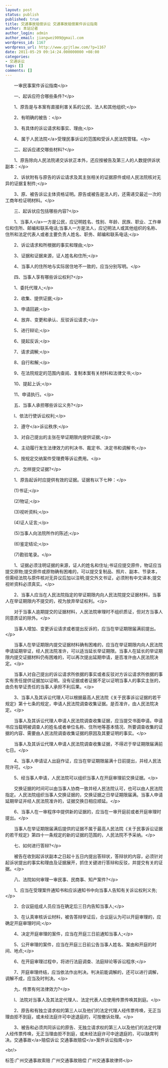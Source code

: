 ```yaml
---
layout: post
status: publish
published: true
title: 交通事故赔偿诉讼 交通事故赔偿案件诉讼指南
author: 本站记者
author_login: admin
author_email: jiangwei909@gmail.com
wordpress_id: 1167
wordpress_url: http://www.gzjtlaw.com/?p=1167
date: 2011-05-29 09:14:24.000000000 +08:00
categories:
- 交通诉讼
tags: []
comments: []
---
```

<p><p>　　一审民事案件诉讼指南<&#47;p><p>　　一、起诉应符合哪些条件?<&#47;p><p>　　1、原告是与本案有直接利害关系的公民、法人和其他组织;<&#47;p><p>　　2、有明确的被告：<&#47;p><p>　　3、有具体的诉讼请求和事实、理由;<&#47;p><p>　　4、属于<a>人民法院<&#47;a>受理民事诉讼的范围和受诉人民法院管辖。<&#47;p><p>　　二、起诉应递交哪些材料?<&#47;p><p>　　1、原告除向人民法院递交诉状正本外，还应按被告及第三人的人数提供诉状副本：<&#47;p><p>　　2、诉状附有与原告的诉讼请求及其主张相关的证据原件或经人民法院核对无异的证据复制件;<&#47;p><p>　　3、原、被告诉讼主体资格证明。原告或被告是法人的，还需递交最近一次的工商年检证明材料。<&#47;p><p>　　三、起诉状应包括哪些内容?<&#47;p><p>　　1、<a>当事人<&#47;a>一方是公民，应记明姓名、性别、年龄、民族、职业、工作单位和住所、邮编和联系电话;当事人一方是法人，应记明法人或其他组织的名称、住所和法定代表人或者主要负责人姓名、职务、邮编和联系电话;<&#47;p><p>　　2、诉讼请求和所根据的事实和理由;<&#47;p><p>　　3、证据和证据来源，证人姓名和住所;<&#47;p><p>　　4、当事人的住所地与实际居住地不一致的，应当分别写明。<&#47;p><p>　　四、当事人享有哪些诉讼权利?<&#47;p><p>　　1、委托代理人;<&#47;p><p>　　2、收集、提供证据;<&#47;p><p>　　3、申请回避;<&#47;p><p>　　4、放弃、变更和承认、反驳诉讼请求;<&#47;p><p>　　5、进行辩论;<&#47;p><p>　　6、提起反诉;<&#47;p><p>　　7、请求调解;<&#47;p><p>　　8、自行和解;<&#47;p><p>　　9、在法院规定的范围内查阅、复制本案有关材料和法律文书;<&#47;p><p>　　10、提起上诉;<&#47;p><p>　　11、申请执行。<&#47;p><p>　　五、当事人承担哪些诉讼义务?<&#47;p><p>　　l、依法行使诉讼权利;<&#47;p><p>　　2、<a>遵守<&#47;a>诉讼秩序;<&#47;p><p>　　3、对自己提出的主张在举证期限内提供证据;<&#47;p><p>　　4、主动履行发生法律效力的判决书、裁定书、决定书和调解书;<&#47;p><p>　　5、按规定交纳案件受理费等诉讼费用。<&#47;p><p>　　六、怎样提交证据?<&#47;p><p>　　1、原告起诉时应提供有效的证据。证据有以下七种：<&#47;p><p>　　(1)书证;<&#47;p><p>　　(2)物证;<&#47;p><p>　　(3)视听资料;<&#47;p><p>　　(4)证人证言;<&#47;p><p>　　(5)当事人向法院所作的陈述;<&#47;p><p>　　(6)鉴定结论;<&#47;p><p>　　(7)勘验笔录。<&#47;p><p>　　1、证据必须注明证据的来源，证人的姓名和住址;书证应提交原件，物证应当提交原物;提交原件或原物确有困难的，可以提交复制品、照片、副本、节录本，但需经法院与原件核对无异议后加以注明;提交外文书证，必须附有中文译本;提交视听资料必须真实。<&#47;p><p>　　2、当事人应当在人民法院指定的举证期限内向人民法院提交证据材料，当事人在举证期限内不提交的，视为放弃举证权利。<&#47;p><p>　　对于当事人逾期提交的证据材料，人民法院审理时不组织质证，但对方当事人同意质证的除外。<&#47;p><p>　　当事人增加、变更诉讼请求或者提出反诉的，应当在举证期限届满前提出。<&#47;p><p>　　当事人在举证期限内提交证据材料确有困难的，应当在举证期限内向人民法院申请延期举证，经人民法院准许，可以适当延长举证期限。当事人在延长的举证期限内提交证据材料仍有困难的，可以再次提出延期申请，是否准许由人民法院决定。<&#47;p><p>　　当事人对自己提出的诉讼请求所依据的事实或者反驳对方诉讼请求所依据的事实有责任提供证据加以证明。没有证据或者证据不足以证明当事人的事实主张的，由负有举证责任的当事人承担不利后果。<&#47;p><p>　　3、当事人及其诉讼代理人可以根据最高人民法院《关于民事诉讼证据的若干规定》第十七条的规定，申请人民法院调查收集证据。是否准许，由人民法院决定。<&#47;p><p>　　当事人及其诉讼代理人申请人民法院调查收集证据，应当提交书面申请。申请书应当载明被调查人的姓名或者单位名称、住所地等基本情况、所要调查收集的证据的内容、需要由人民法院调查收集证据的原因及其要证明的事实。<&#47;p><p>　　当事人及其诉讼代理人申请人民法院调查收集证据，不得迟于举证期限届满前七日。<&#47;p><p>　　4、当事人申请证人出庭作证，应当在举证期限届满十日前提出，并经人民法院许可。<&#47;p><p>　　5、经当事人申请，人民法院可以组织当事人在开庭审理前交换证据。<&#47;p><p>　　交换证据的时间可以由当事人协商一致并经人民法院认可，也可以由人民法院指定。人民法院组织当事人交换证据的，交换证据之日举证期限届满。当事人申请延期举证并经人民法院准许的，证据交换日相应顺延。<&#47;p><p>　　6、当事人在一审程序中提供新的证据的，应当在一审开庭前或者开庭审理时提出。<&#47;p><p>　　当事人在举证期限届满后提供的证据不属于最高人民法院《关于民事诉讼证据的若干规定》第四十一条规定的新的证据的范围的，人民法院不予采纳。<&#47;p><p>　　七、如何进行答辩?<&#47;p><p>　　被告在收到起诉状副本之日起十五日内提出答辩状，答辩状的内容，必须针对起诉状提出的事实和理由及证据展开，抓住关键进行答辩和反驳，并提交有关的证据。<&#47;p><p>　　八、法院如何审理一审民事、民商事、知产案件?<&#47;p><p>　　1、应当在受理案件通知书和应诉通知书中向当事人告知有关诉讼权利义务;<&#47;p><p>　　2、合议庭组成人员应当在确定后三日内告知当事人;<&#47;p><p>　　3、在认真审核诉讼材料，被告答辩举证后，合议庭认为可以开庭审理的，应确定开庭审理时间;<&#47;p><p>　　4、决定开庭审理的案件，应当在开庭三日前通知当事人;<&#47;p><p>　　5、公开审理的案件，应当在开庭三日前公告当事人姓名、案由和开庭的时间、地点;<&#47;p><p>　　6、在开庭审理过程中，将进行法庭调查、法庭辩论等诉讼程序;<&#47;p><p>　　7、开庭审理终结，应当依法作出判决。判决前能调解的，还可以进行调解，调解不成，应当及时判决。<&#47;p><p>　　九、传票有何法律效力?<&#47;p><p>　　l、法院对当事人及其法定代理人、法定代表人应使用传票传唤其到庭。<&#47;p><p>　　2、原告和有独立请求权的第三人以及他们的法定代理人经传票传唤，无正当理由拒不到庭，或未经法庭许可中途退庭的，可按撤诉处理。<&#47;p><p>　　3、被告和必须共同诉讼的原告、无独立请求权的第三人以及他们的法定代理人经传票传唤，无正当理由拒不到庭，或未经法庭许可中途退庭的，可以缺席判决。<a>交通事故<&#47;a>赔偿诉讼 <a>交通事故赔偿<&#47;a>案件诉讼指南<&#47;p><br&#47;><p>标签:广州交通事故索赔 广州交通事故赔偿 广州交通事故律师<&#47;p>

